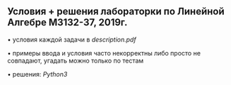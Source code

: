
## Условия + решения лабораторки по Линейной Алгебре M3132-37, 2019г.

• условия каждой задачи в *description.pdf*

• примеры ввода и условия часто некорректны либо просто не совпадают, угадать можно только по тестам

• решения: *Python3*
